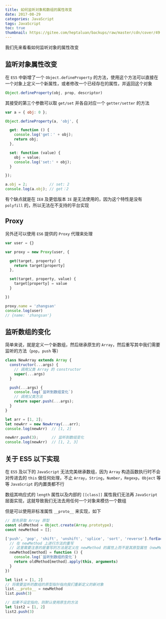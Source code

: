 ```yaml
---
title: 如何监听对象和数组的属性改变
date: 2017-08-29
categories: JavaScript
tags: JavaScript
toc: true
thumbnail: https://gitee.com/heptaluan/backups/raw/master/cdn/cover/49.jpg
---
```


我们先来看看如何监听对象的属性改变

<!--more-->


## 监听对象属性改变

在 `ES5` 中新增了一个 `Object.defineProperty` 的方法，使用这个方法可以直接在一个对象上定义一个新属性，或者修改一个已经存在的属性，并返回这个对象

```js
Object.defineProperty(obj, prop, descriptor)
```

其接受的第三个参数可以取 `get/set` 并各自对应一个 `getter/setter` 的方法

```js
var a = { obj: 0 };

Object.defineProperty(a, 'obj', {

  get: function () {
    console.log('get：' + obj);
    return obj;
  },

  set: function (value) {
    obj = value;
    console.log('set:' + obj);
  }

});

a.obj = 2;          // set: 2
console.log(a.obj); // get：2
```

有个缺点就是在 `IE8` 及更低版本 `IE` 是无法使用的，因为这个特性是没有 `polyfill` 的，所以无法在不支持的平台实现



## Proxy

另外还可以使用 `ES6` 提供的 `Proxy` 代理来处理

```js
var user = {}

var proxy = new Proxy(user, {

  get(target, property) {
    return target[property]
  },

  set(target, property, value) {
    target[property] = value
  }

})

proxy.name = 'zhangsan'
console.log(user)
// {name: 'zhangsan'}
```



## 监听数组的变化

简单来说，就是定义一个新数组，然后继承原生的 `Array`，然后重写其中我们需要监听的方法（`pop`，`push` 等）

```js
class NewArray extends Array {
  constructor(...args) {
    // 调用父类 Array 的 constructor
    super(...args)
  }

  push(...args) {
    console.log(`监听到数组变化`)
    // 调用父类方法
    return super.push(...args);
  }
}

let arr = [1, 2];
let newArr = new NewArray(...arr);
console.log(newArr)  // [1, 2]

newArr.push(3);      // 监听到数组变化
console.log(newArr)  // [1, 2, 3]
```



## 关于 ES5 以下实现

在 `ES5` 及以下的 `JavaScript` 无法完美继承数组，因为 `Array` 构造函数执行时不会对传进去的 `this` 做任何处理，不止 `Array`，`String`，`Number`，`Regexp`，`Object` 等等 `JavaScript` 的内置类都不行

数组其响应式的 `length` 属性以及内部的 `[[class]]` 属性我们无法再 `JavaScript`层面实现，这就导致我们无法去用任何一个对象来模仿一个数组

但是可以使用非标准属性 `__proto__` 来实现，如下

```js
// 首先获取 Array 原型
const oldMethod = Object.create(Array.prototype);
const newMethod = [];

['push', 'pop', 'shift', 'unshift', 'splice', 'sort', 'reverse'].forEach(method => {
  // 在 newMethod 上进行方法的重写
  // 这里需要注意的是重写的方法是定义在 newMethod 的属性上而不是其原型属性（newMethod.__proto__ 没有改变）
  newMethod[method] = function () {
    console.log(`监听到数组的变化`)
    return oldMethod[method].apply(this, arguments)
  }
})

let list = [1, 2]
// 将需要监听的数组的原型指针指向我们重新定义的新对象
list.__proto__ = newMethod
list.push(3)

// 如果不设定指向，则默认使用原生的方法
let list2 = [1, 2]
list2.push(3)
```

